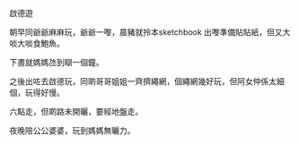啟德遊

朝早同爺爺麻麻玩，爺爺一嚟，晨豬就拎本sketchbook 出嚟準備貼貼紙，但又大啖大啖食鮑魚。

下晝就媽媽氹到瞓一個鐘。

之後出咗去啟德玩，同啲哥哥姐姐一齊擠繩網，個繩網幾好玩，但阿女仲係太細個，玩得好慢。

六點走，但啲路未開曬，要經地盤走。

夜晚陪公公婆婆，玩到媽媽無曬力。
